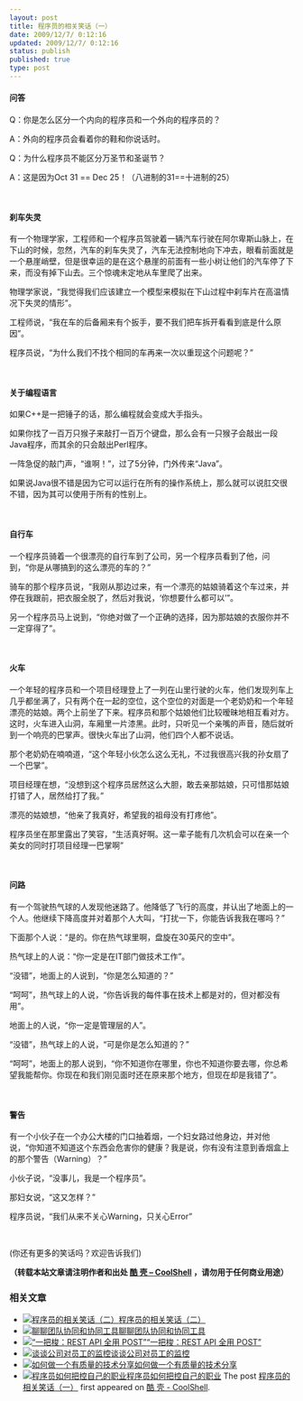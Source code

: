 ```yaml
---
layout: post
title: 程序员的相关笑话（一）
date: 2009/12/7/ 0:12:16
updated: 2009/12/7/ 0:12:16
status: publish
published: true
type: post
---
```



#### 问答


Q：你是怎么区分一个内向的程序员和一个外向的程序员的？  

A：外向的程序员会看着你的鞋和你说话时。


Q：为什么程序员不能区分万圣节和圣诞节？  

A：这是因为Oct 31 == Dec 25！（八进制的31==十进制的25）


 


#### 刹车失灵


有一个物理学家，工程师和一个程序员驾驶着一辆汽车行驶在阿尔卑斯山脉上，在下山的时候，忽然，汽车的刹车失灵了，汽车无法控制地向下冲去，眼看前面就是一个悬崖峭壁，但是很幸运的是在这个悬崖的前面有一些小树让他们的汽车停了下来，而没有掉下山去。三个惊魂未定地从车里爬了出来。


物理学家说，“我觉得我们应该建立一个模型来模拟在下山过程中刹车片在高温情况下失灵的情形”。


工程师说，“我在车的后备厢来有个扳手，要不我们把车拆开看看到底是什么原因”。


程序员说，“为什么我们不找个相同的车再来一次以重现这个问题呢？”



 


#### 关于编程语言


如果C++是一把锤子的话，那么编程就会变成大手指头。


如果你找了一百万只猴子来敲打一百万个键盘，那么会有一只猴子会敲出一段Java程序，而其余的只会敲出Perl程序。


一阵急促的敲门声，“谁啊！”，过了5分钟，门外传来“Java”。


如果说Java很不错是因为它可以运行在所有的操作系统上，那么就可以说肛交很不错，因为其可以使用于所有的性别上。


 


#### 自行车


一个程序员骑着一个很漂亮的自行车到了公司，另一个程序员看到了他，问到，“你是从哪搞到的这么漂亮的车的？”


骑车的那个程序员说，“我刚从那边过来，有一个漂亮的姑娘骑着这个车过来，并停在我跟前，把衣服全脱了，然后对我说，‘你想要什么都可以’”。


另一个程序员马上说到，“你绝对做了一个正确的选择，因为那姑娘的衣服你并不一定穿得了”。


 


#### 火车


一个年轻的程序员和一个项目经理登上了一列在山里行驶的火车，他们发现列车上几乎都坐满了，只有两个在一起的空位，这个空位的对面是一个老奶奶和一个年轻漂亮的姑娘。两个上前坐了下来。程序员和那个姑娘他们比较暧昧地相互看对方。这时，火车进入山洞，车厢里一片漆黑。此时，只听见一个亲嘴的声音，随后就听到一个响亮的巴掌声。很快火车出了山洞，他们四个人都不说话。


那个老奶奶在喃喃道，“这个年轻小伙怎么这么无礼，不过我很高兴我的孙女扇了一个巴掌”。


项目经理在想，“没想到这个程序员居然这么大胆，敢去亲那姑娘，只可惜那姑娘打错了人，居然给打了我。”


漂亮的姑娘想，“他亲了我真好，希望我的祖母没有打疼他”。


程序员坐在那里露出了笑容，“生活真好啊。这一辈子能有几次机会可以在亲一个美女的同时打项目经理一巴掌啊”


 


#### 问路


有一个驾驶热气球的人发现他迷路了。他降低了飞行的高度，并认出了地面上的一个人。他继续下降高度并对着那个人大叫，“打扰一下，你能告诉我我在哪吗？”


下面那个人说：“是的。你在热气球里啊，盘旋在30英尺的空中”。


热气球上的人说：“你一定是在IT部门做技术工作”。


“没错”，地面上的人说到，“你是怎么知道的？”


“呵呵”，热气球上的人说，“你告诉我的每件事在技术上都是对的，但对都没有用”。


地面上的人说，“你一定是管理层的人”。


“没错”，热气球上的人说，“可是你是怎么知道的？”


“呵呵”，地面上的那人说到，“你不知道你在哪里，你也不知道你要去哪，你总希望我能帮你。你现在和我们刚见面时还在原来那个地方，但现在却是我错了”。


 


#### 警告


有一个小伙子在一个办公大楼的门口抽着烟，一个妇女路过他身边，并对他说，“你知道不知道这个东西会危害你的健康？我是说，你有没有注意到香烟盒上的那个警告（Warning）？”


小伙子说，“没事儿，我是一个程序员”。


那妇女说，“这又怎样？”


程序员说，“我们从来不关心Warning，只关心Error”


 


(你还有更多的笑话吗？欢迎告诉我们)



**（转载本站文章请注明作者和出处 [酷 壳 – CoolShell](https://coolshell.cn/) ，请勿用于任何商业用途）**



### 相关文章

* [![程序员的相关笑话（二）](https://coolshell.cn/wp-content/plugins/wordpress-23-related-posts-plugin/static/thumbs/10.jpg)](https://coolshell.cn/articles/1941.html)[程序员的相关笑话（二）](https://coolshell.cn/articles/1941.html)
* [![聊聊团队协同和协同工具](https://coolshell.cn/wp-content/uploads/2022/10/communication-150x150.png)](https://coolshell.cn/articles/22298.html)[聊聊团队协同和协同工具](https://coolshell.cn/articles/22298.html)
* [![“一把梭：REST API 全用 POST”](https://coolshell.cn/wp-content/uploads/2022/02/http_method-150x150.png)](https://coolshell.cn/articles/22173.html)[“一把梭：REST API 全用 POST”](https://coolshell.cn/articles/22173.html)
* [![谈谈公司对员工的监控](https://coolshell.cn/wp-content/uploads/2022/02/monitoring-150x150.jpeg)](https://coolshell.cn/articles/22157.html)[谈谈公司对员工的监控](https://coolshell.cn/articles/22157.html)
* [![如何做一个有质量的技术分享](https://coolshell.cn/wp-content/uploads/2021/07/knowledge_sharing-300x169-1-150x150.jpeg)](https://coolshell.cn/articles/21589.html)[如何做一个有质量的技术分享](https://coolshell.cn/articles/21589.html)
* [![程序员如何把控自己的职业](https://coolshell.cn/wp-content/uploads/2020/08/programmer.01-e1596792460687-150x150.png)](https://coolshell.cn/articles/20977.html)[程序员如何把控自己的职业](https://coolshell.cn/articles/20977.html)
The post [程序员的相关笑话（一）](https://coolshell.cn/articles/1903.html) first appeared on [酷 壳 - CoolShell](https://coolshell.cn).